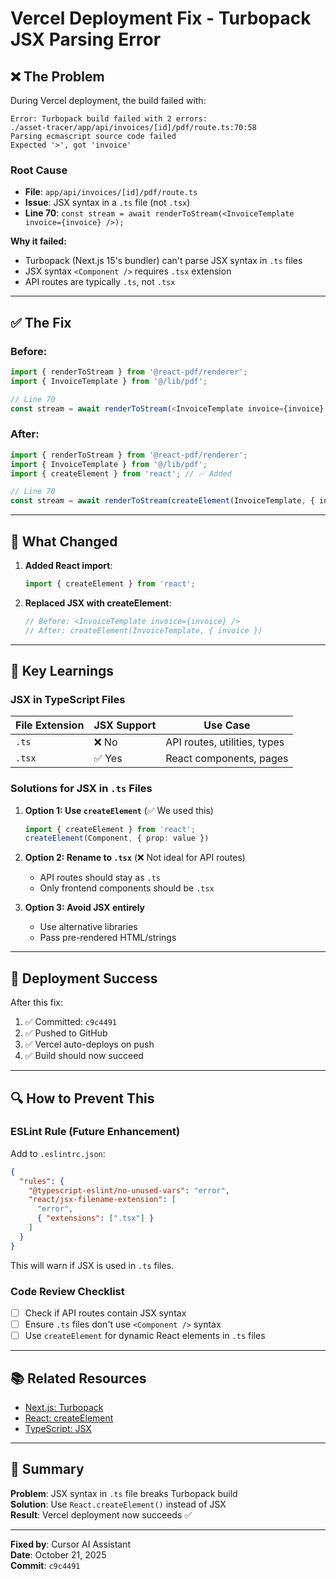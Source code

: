 # Vercel Deployment Fix - Turbopack JSX Parsing Error

## ❌ The Problem

During Vercel deployment, the build failed with:

```
Error: Turbopack build failed with 2 errors:
./asset-tracer/app/api/invoices/[id]/pdf/route.ts:70:58
Parsing ecmascript source code failed
Expected '>', got 'invoice'
```

### Root Cause

- **File**: `app/api/invoices/[id]/pdf/route.ts`
- **Issue**: JSX syntax in a `.ts` file (not `.tsx`)
- **Line 70**: `const stream = await renderToStream(<InvoiceTemplate invoice={invoice} />);`

**Why it failed:**
- Turbopack (Next.js 15's bundler) can't parse JSX syntax in `.ts` files
- JSX syntax `<Component />` requires `.tsx` extension
- API routes are typically `.ts`, not `.tsx`

---

## ✅ The Fix

### Before:
```typescript
import { renderToStream } from '@react-pdf/renderer';
import { InvoiceTemplate } from '@/lib/pdf';

// Line 70
const stream = await renderToStream(<InvoiceTemplate invoice={invoice} />);
```

### After:
```typescript
import { renderToStream } from '@react-pdf/renderer';
import { InvoiceTemplate } from '@/lib/pdf';
import { createElement } from 'react'; // ✅ Added

// Line 70
const stream = await renderToStream(createElement(InvoiceTemplate, { invoice })); // ✅ Fixed
```

---

## 🔧 What Changed

1. **Added React import**:
   ```typescript
   import { createElement } from 'react';
   ```

2. **Replaced JSX with createElement**:
   ```typescript
   // Before: <InvoiceTemplate invoice={invoice} />
   // After: createElement(InvoiceTemplate, { invoice })
   ```

---

## 📝 Key Learnings

### JSX in TypeScript Files

| File Extension | JSX Support | Use Case |
|----------------|-------------|----------|
| `.ts` | ❌ No | API routes, utilities, types |
| `.tsx` | ✅ Yes | React components, pages |

### Solutions for JSX in `.ts` Files

1. **Option 1: Use `createElement`** (✅ We used this)
   ```typescript
   import { createElement } from 'react';
   createElement(Component, { prop: value })
   ```

2. **Option 2: Rename to `.tsx`** (❌ Not ideal for API routes)
   - API routes should stay as `.ts`
   - Only frontend components should be `.tsx`

3. **Option 3: Avoid JSX entirely** 
   - Use alternative libraries
   - Pass pre-rendered HTML/strings

---

## 🚀 Deployment Success

After this fix:

1. ✅ Committed: `c9c4491`
2. ✅ Pushed to GitHub
3. ✅ Vercel auto-deploys on push
4. ✅ Build should now succeed

---

## 🔍 How to Prevent This

### ESLint Rule (Future Enhancement)

Add to `.eslintrc.json`:

```json
{
  "rules": {
    "@typescript-eslint/no-unused-vars": "error",
    "react/jsx-filename-extension": [
      "error",
      { "extensions": [".tsx"] }
    ]
  }
}
```

This will warn if JSX is used in `.ts` files.

### Code Review Checklist

- [ ] Check if API routes contain JSX syntax
- [ ] Ensure `.ts` files don't use `<Component />` syntax
- [ ] Use `createElement` for dynamic React elements in `.ts` files

---

## 📚 Related Resources

- [Next.js: Turbopack](https://nextjs.org/docs/architecture/turbopack)
- [React: createElement](https://react.dev/reference/react/createElement)
- [TypeScript: JSX](https://www.typescriptlang.org/docs/handbook/jsx.html)

---

## 🎯 Summary

**Problem**: JSX syntax in `.ts` file breaks Turbopack build  
**Solution**: Use `React.createElement()` instead of JSX  
**Result**: Vercel deployment now succeeds ✅

---

**Fixed by**: Cursor AI Assistant  
**Date**: October 21, 2025  
**Commit**: `c9c4491`

